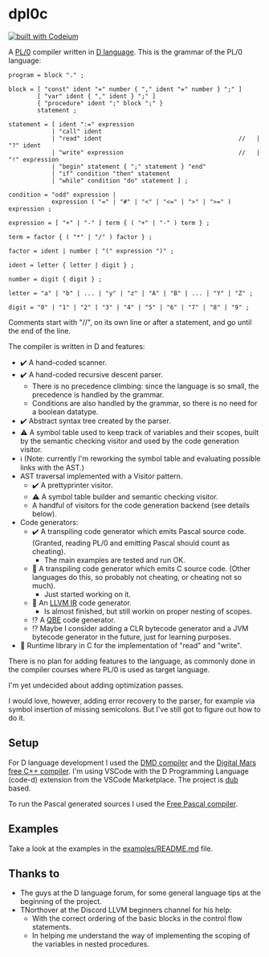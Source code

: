 # dpl0c

[![built with Codeium](https://codeium.com/badges/main)](https://codeium.com)

A [PL/0](https://en.wikipedia.org/wiki/PL/0) compiler written in [D language](https://dlang.org/). This is the grammar of the PL/0 language:

``` EBNF
program = block "." ;

block = [ "const" ident "=" number { "," ident "=" number } ";" ]
        [ "var" ident { "," ident } ";" ]
        { "procedure" ident ";" block ";" }
        statement ;

statement = [ ident ":=" expression
            | "call" ident 
            | "read" ident                                      //   | "?" ident 
            | "write" expression                                //   | "!" expression 
            | "begin" statement { ";" statement } "end" 
            | "if" condition "then" statement 
            | "while" condition "do" statement ] ;

condition = "odd" expression |
            expression ( "=" | "#" | "<" | "<=" | ">" | ">=" ) expression ;

expression = [ "+" | "-" ] term { ( "+" | "-" ) term } ;

term = factor { ( "*" | "/" ) factor } ;

factor = ident | number | "(" expression ")" ;

ident = letter { letter | digit } ;

number = digit { digit } ;

letter = "a" | "b" | ... | "y" | "z" | "A" | "B" | ... | "Y" | "Z" ;

digit = "0" | "1" | "2" | "3" | "4" | "5" | "6" | "7" | "8" | "9" ;
```

Comments start with "//", on its own line or after a statement, and go until the end of the line.

The compiler is written in D and features:

- :heavy_check_mark: A hand-coded scanner.
- :heavy_check_mark: A hand-coded recursive descent parser.
  - There is no precedence climbing: since the language is so small, the precedence is handled by the grammar.
  - Conditions are also handled by the grammar, so there is no need for a boolean datatype.
- :heavy_check_mark: Abstract syntax tree created by the parser.
- :warning: A symbol table used to keep track of variables and their scopes, built by the semantic checking visitor and used by the code generation visitor.
- :information_source: (Note: currently I'm reworking the symbol table and evaluating possible links with the AST.)
- AST traversal implemented with a Visitor pattern.
  - :heavy_check_mark: A prettyprinter visitor.
  - :warning: A symbol table builder and semantic checking visitor.
  - A handful of visitors for the code generation backend (see details below).
- Code generators:
  - :heavy_check_mark: A transpiling code generator which emits Pascal source code. (Granted, reading PL/0 and emitting Pascal should count as cheating).
    - The main examples are tested and run OK.
  - :construction: A transpiling code generator which emits C source code. (Other languages do this, so probably not cheating, or cheating not so much).
    - Just started working on it.
  - :construction: An [LLVM IR](https://llvm.org/) code generator.
    - Is almost finished, but still workin on proper nesting of scopes.
  - :interrobang: A [QBE](https://c9x.me/compile/) code generator.
  - :interrobang: Maybe I consider adding a CLR bytecode generator and a JVM bytecode generator in the future, just for learning purposes.
- :construction: Runtime library in C for the implementation of "read" and "write".

There is no plan for adding features to the language, as commonly done in the compiler courses where PL/0 is used as target language.

I'm yet undecided about adding optimization passes.

I would love, however, adding error recovery to the parser, for example via symbol insertion of missing semicolons. But I've still got to figure out how to do it.

## Setup

For D language development I used the [DMD compiler](https://dlang.org/download.html) and the [Digital Mars free C++ compiler](https://www.digitalmars.com/download/freecompiler.html). I'm using VSCode with the D Programming Language (code-d) extension from the VSCode Marketplace. The project is [dub](https://code.dlang.org/) based.

To run the Pascal generated sources I used the [Free Pascal compiler](https://www.freepascal.org/).

## Examples

Take a look at the examples in the [examples/README.md](examples/README.md) file.

## Thanks to

- The guys at the D language forum, for some general language tips at the beginning of the project.
- TNorthover at the Discord LLVM beginners channel for his help:
  - With the correct ordering of the basic blocks in the control flow statements.
  - In helping me understand the way of implementing the scoping of the variables in nested procedures.
